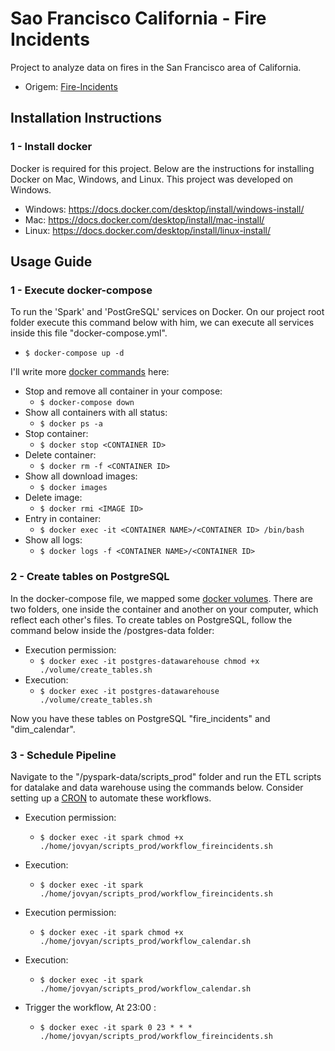 # Sao Francisco California - Fire Incidents

Project to analyze data on fires in the San Francisco area of California.
- Origem: [Fire-Incidents](https://data.sfgov.org/Public-Safety/Fire-Incidents/wr8u-xric/about_data)

## Installation Instructions 

### 1 - Install docker

Docker is required for this project. Below are the instructions for installing Docker on Mac, Windows, and Linux. This project was developed on Windows.

- Windows: https://docs.docker.com/desktop/install/windows-install/
- Mac: https://docs.docker.com/desktop/install/mac-install/
- Linux: https://docs.docker.com/desktop/install/linux-install/

## Usage Guide

### 1 - Execute docker-compose

To run the 'Spark' and 'PostGreSQL' services on Docker. On our project root folder execute this command below with him, we can execute all services inside this file "docker-compose.yml".

- `$ docker-compose up -d`

I'll write more [docker commands](https://docs.docker.com/engine/reference/commandline/docker/) here:

- Stop and remove all container in your compose:
    - `$ docker-compose down`
- Show all containers with all status:
    - `$ docker ps -a` 
- Stop container:
    - `$ docker stop <CONTAINER ID>` 
- Delete container:
    - `$ docker rm -f <CONTAINER ID>` 
- Show all download images:
    - `$ docker images` 
- Delete image:
    - `$ docker rmi <IMAGE ID>`
- Entry in container:
    - `$ docker exec -it <CONTAINER NAME>/<CONTAINER ID> /bin/bash`
- Show all logs:
    - `$ docker logs -f <CONTAINER NAME>/<CONTAINER ID>`

### 2 - Create tables on PostgreSQL

In the docker-compose file, we mapped some [docker volumes](https://docs.docker.com/storage/volumes/). There are two folders, one inside the container and another on your computer, which reflect each other's files.
To create tables on PostgreSQL, follow the command below inside the /postgres-data folder:

- Execution permission:
    - `$ docker exec -it postgres-datawarehouse chmod +x ./volume/create_tables.sh` 
- Execution:
    - `$ docker exec -it postgres-datawarehouse ./volume/create_tables.sh`

Now you have these tables on PostgreSQL "fire_incidents" and "dim_calendar".

### 3 - Schedule Pipeline

Navigate to the "/pyspark-data/scripts_prod" folder and run the ETL scripts for datalake and data warehouse using the commands below. Consider setting up a [CRON](https://crontab.guru/) to automate these workflows.

- Execution permission:
    - `$ docker exec -it spark chmod +x ./home/jovyan/scripts_prod/workflow_fireincidents.sh` 
- Execution:
    - `$ docker exec -it spark ./home/jovyan/scripts_prod/workflow_fireincidents.sh`

- Execution permission:    
    - `$ docker exec -it spark chmod +x ./home/jovyan/scripts_prod/workflow_calendar.sh` 
- Execution:
    - `$ docker exec -it spark ./home/jovyan/scripts_prod/workflow_calendar.sh`

- Trigger the workflow, At 23:00 :
    - `$ docker exec -it spark 0 23 * * * ./home/jovyan/scripts_prod/workflow_fireincidents.sh`    

    